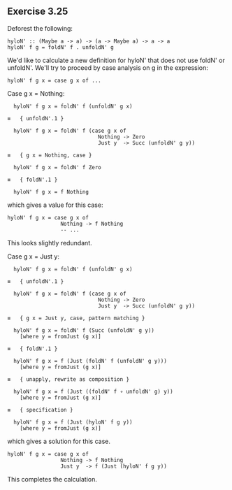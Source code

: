 ## Exercise 3.25

Deforest the following:

    hyloN' :: (Maybe a -> a) -> (a -> Maybe a) -> a -> a
    hyloN' f g = foldN' f . unfoldN' g

We'd like to calculate a new definition for hyloN' that does not use
foldN' or unfoldN'.  We'll try to proceed by case analysis on g in the
expression:

    hyloN' f g x = case g x of ...

Case g x = Nothing:

      hyloN' f g x = foldN' f (unfoldN' g x)

    ≡   { unfoldN'.1 }

      hyloN' f g x = foldN' f (case g x of
                                 Nothing -> Zero
                                 Just y  -> Succ (unfoldN' g y))

    ≡   { g x = Nothing, case }

      hyloN' f g x = foldN' f Zero

    ≡   { foldN'.1 }

      hyloN' f g x = f Nothing

which gives a value for this case:

    hyloN' f g x = case g x of
                     Nothing -> f Nothing
                     -- ...

This looks slightly redundant.

Case g x = Just y:

      hyloN' f g x = foldN' f (unfoldN' g x)

    ≡   { unfoldN'.1 }

      hyloN' f g x = foldN' f (case g x of
                                 Nothing -> Zero
                                 Just y  -> Succ (unfoldN' g y))

    ≡   { g x = Just y, case, pattern matching }

      hyloN' f g x = foldN' f (Succ (unfoldN' g y))
        [where y = fromJust (g x)]

    ≡   { foldN'.1 }

      hyloN' f g x = f (Just (foldN' f (unfoldN' g y)))
        [where y = fromJust (g x)]

    ≡   { unapply, rewrite as composition }

      hyloN' f g x = f (Just ((foldN' f ∘ unfoldN' g) y))
        [where y = fromJust (g x)]

    ≡   { specification }

      hyloN' f g x = f (Just (hyloN' f g y))
        [where y = fromJust (g x)]

which gives a solution for this case.

    hyloN' f g x = case g x of
                     Nothing -> f Nothing
                     Just y  -> f (Just (hyloN' f g y))

This completes the calculation.
